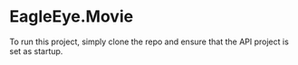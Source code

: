 # EagleEye.Movie

To run this project, simply clone the repo and ensure that the API project is set as startup. 
